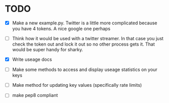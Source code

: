 # TODO

- [x] Make a new example.py.  Twitter is a little more complicated because you have 4 tokens.  A nice google one perhaps

- [ ] Think how it would be used with a twitter streamer. In that case you just check the token out and lock it out so no other process gets it. That would be super handy for sharky. 
- [x] Write useage docs
- [ ] Make some methods to access and display useage statistics on your keys
- [ ] Make method for updating key values (specifically rate limits) 
- [ ] make pep8 compliant
